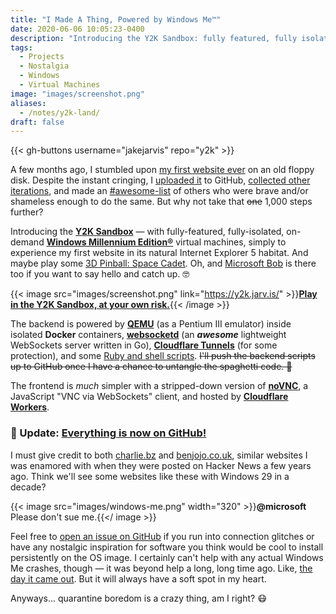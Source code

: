 ```yaml
---
title: "I Made A Thing, Powered by Windows Me™"
date: 2020-06-06 10:05:23-0400
description: "Introducing the Y2K Sandbox: fully featured, fully isolated, on-demand Windows Millennium Edition® virtual machines."
tags:
  - Projects
  - Nostalgia
  - Windows
  - Virtual Machines
image: "images/screenshot.png"
aliases:
  - /notes/y2k-land/
draft: false
---
```


{{< gh-buttons username="jakejarvis" repo="y2k" >}}

A few months ago, I stumbled upon [my first website ever](https://jakejarvis.github.io/my-first-website/) on an old floppy disk. Despite the instant cringing, I [uploaded it](https://github.com/jakejarvis/my-first-website) to GitHub, [collected other iterations](/previously/), and made an [#awesome-list](https://github.com/jakejarvis/awesome-first-code) of others who were brave and/or shameless enough to do the same. But why not take that ~~one~~ 1,000 steps further?

Introducing the [**Y2K Sandbox**](https://y2k.jarv.is/) — with fully-featured, fully-isolated, on-demand [**Windows Millennium Edition®**](https://www.youtube.com/watch?v=CaNDeyYP98A) virtual machines, simply to experience my first website in its natural Internet Explorer 5 habitat. And maybe play some [3D Pinball: Space Cadet](https://en.wikipedia.org/wiki/Full_Tilt!_Pinball#3D_Pinball_for_Windows_%E2%80%93_Space_Cadet). Oh, and [Microsoft Bob](https://en.wikipedia.org/wiki/Microsoft_Bob) is there too if you want to say hello and catch up. 🤓

{{< image src="images/screenshot.png" link="https://y2k.jarv.is/" >}}[**Play in the Y2K Sandbox, at your own risk.**](https://y2k.jarv.is/){{< /image >}}

The backend is powered by [**QEMU**](https://www.qemu.org/) (as a Pentium III emulator) inside isolated **Docker** containers, [**websocketd**](https://github.com/joewalnes/websocketd) (an **_awesome_** lightweight WebSockets server written in Go), [**Cloudflare Tunnels**](https://www.cloudflare.com/products/argo-tunnel/) (for some protection), and some [Ruby and shell scripts](https://github.com/jakejarvis/y2k/tree/master/backend). ~~I'll push the backend scripts up to GitHub once I have a chance to untangle the spaghetti code. 🍝~~

The frontend is _much_ simpler with a stripped-down version of [**noVNC**](https://github.com/novnc/noVNC), a JavaScript "VNC via WebSockets" client, and hosted by [**Cloudflare Workers**](https://developers.cloudflare.com/workers/sites/).

### 🎉 Update: [Everything is now on GitHub!](https://github.com/jakejarvis/y2k)

I must give credit to both [charlie.bz](https://charlie.bz/) and [benjojo.co.uk](https://benjojo.co.uk/), similar websites I was enamored with when they were posted on Hacker News a few years ago. Think we'll see some websites like these with Windows 29 in a decade?

{{< image src="images/windows-me.png" width="320" >}}**@microsoft** Please don't sue me.{{</ image >}}

Feel free to [open an issue on GitHub](https://github.com/jakejarvis/y2k/issues) if you run into connection glitches or have any nostalgic inspiration for software you think would be cool to install persistently on the OS image. I certainly can't help with any actual Windows Me crashes, though — it was beyond help a long, long time ago. Like, [the day it came out](https://books.google.com/books?id=Jbft8HXJZwQC&lpg=PP1&pg=PA76#v=onepage&q&f=false). But it will always have a soft spot in my heart.

Anyways... quarantine boredom is a crazy thing, am I right? 😷
